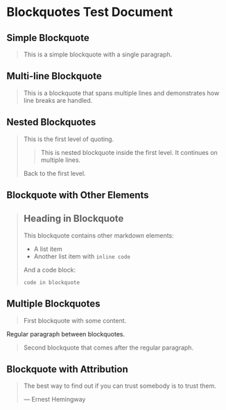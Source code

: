 # Blockquotes Test Document

## Simple Blockquote

> This is a simple blockquote with a single paragraph.

## Multi-line Blockquote

> This is a blockquote that spans
> multiple lines and demonstrates
> how line breaks are handled.

## Nested Blockquotes

> This is the first level of quoting.
>
> > This is nested blockquote inside the first level.
> > It continues on multiple lines.
>
> Back to the first level.

## Blockquote with Other Elements

> ## Heading in Blockquote
> 
> This blockquote contains other markdown elements:
> 
> - A list item
> - Another list item with `inline code`
> 
> And a code block:
> ```
> code in blockquote
> ```

## Multiple Blockquotes

> First blockquote with some content.

Regular paragraph between blockquotes.

> Second blockquote that comes after
> the regular paragraph.

## Blockquote with Attribution

> The best way to find out if you can trust somebody is to trust them.
> 
> — Ernest Hemingway